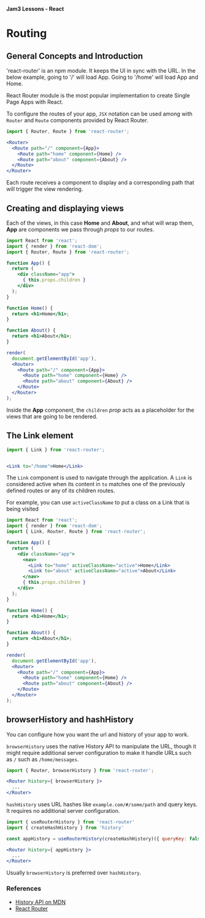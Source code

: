 **Jam3 Lessons - React**

# Routing

## General Concepts and Introduction

'react-router' is an npm module. It keeps the UI in sync with the URL. In the below example, going to '/' will load App. Going to '/home' will load App and Home.

React Router module is the most popular implementation to create Single Page Apps with React.

To configure the routes of your app, `JSX` notation can be used among with `Router` and `Route` components provided by React Router.

```jsx
import { Router, Route } from 'react-router';

<Router>
  <Route path="/" component={App}>
    <Route path="home" component={Home} />
    <Route path="about" component={About} />
  </Route>
</Router>
```

Each route receives a component to display and a corresponding path that will trigger the view rendering.


## Creating and displaying views

Each of the views, in this case **Home** and **About**, and what will wrap them, **App** are components we pass through _props_ to our routes.

```jsx
import React from 'react';
import { render } from 'react-dom';
import { Router, Route } from 'react-router';

function App() {
  return (
    <div className="app">
      { this.props.children }
    </div>
  );
}

function Home() {
  return <h1>Home</h1>;
}

function About() {
  return <h1>About</h1>;
}

render(
  document.getElementById('app'),
  <Router>
    <Route path="/" component={App}>
      <Route path="home" component={Home} />
      <Route path="about" component={About} />
    </Route>
  </Router>
);
```

Inside the **App** component, the `children` _prop_ acts as a placeholder for the views that are going to be rendered.


## The Link element

```jsx
import { Link } from 'react-router';


<Link to="/home">Home</Link>
```

The `Link` component is used to navigate through the application. A `Link` is considered active when its content in `to` matches one of the previously defined routes or any of its children routes.

For example, you can use `activeClassName` to put a class on a Link that is being visited

```jsx
import React from 'react';
import { render } from 'react-dom';
import { Link, Router, Route } from 'react-router';

function App() {
  return (
    <div className="app">
      <nav>
        <Link to="home" activeClassName="active">Home</Link>
        <Link to="about" activeClassName="active">About</Link>
      </nav>
      { this.props.children }
    </div>
  );
}

function Home() {
  return <h1>Home</h1>;
}

function About() {
  return <h1>About</h1>;
}

render(
  document.getElementById('app'),
  <Router>
    <Route path="/" component={App}>
      <Route path="home" component={Home} />
      <Route path="about" component={About} />
    </Route>
  </Router>
);
```


## browserHistory and hashHistory

You can configure how you want the url and history of your app to work.

`browserHistory` uses the native History API to manipulate the URL, though it might require additional server configuration to make it handle URLs such as `/` such as `/home/messages`.

```jsx
import { Router, browserHistory } from 'react-router';

<Router history={ browserHistory }>
  ...
</Router>
```

`hashHistory` uses URL hashes like `example.com/#/some/path` and query keys. It requires no additional server configuration.

```jsx
import { useRouterHistory } from 'react-router'
import { createHashHistory } from 'history'

const appHistory = useRouterHistory(createHashHistory)({ queryKey: false });

<Router history={ appHistory }>
  ...
</Router>
```

Usually `browserHistory` is preferred over `hashHistory`.


### References

- [History API on MDN](https://developer.mozilla.org/en-US/docs/Web/API/History)
- [React Router](https://github.com/ReactTraining/react-router)
